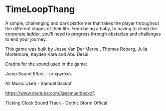 # TimeLoopThang

A simple, challenging and dark platformer that takes the player throughout the different stages of their life. From being a baby, to having to climb the corporate ladder, you'll need to progress through obstacles and challenges to end your journey. 

This game was built by Jesse Van Der Merve , Thomas Roberg, Julia Mortemore, Kayden Kara and Abu Desai.

Credits for the sound used in the game:

Jump Sound Effect - crixpydxck 

All Music Used - Samuel Backof 

https://www.youtube.com/@samuelbackof.

Ticking Clock Sound Track - Gothic Storm Offical 


